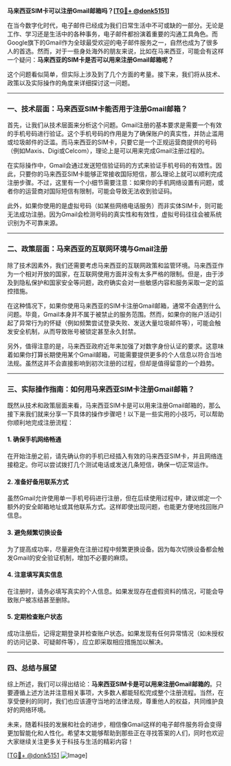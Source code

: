 **马来西亚SIM卡可以注册Gmail邮箱吗？[[TG💪+ @donk5151](https://t.me/s/donk5151)]**

在当今数字化时代，电子邮件已经成为我们日常生活中不可或缺的一部分。无论是工作、学习还是生活中的各种事务，电子邮件都扮演着重要的沟通工具角色。而Google旗下的Gmail作为全球最受欢迎的电子邮件服务之一，自然也成为了很多人的首选。然而，对于一些身处海外的朋友来说，比如在马来西亚，可能会有这样一个疑问：**马来西亚的SIM卡是否可以用来注册Gmail邮箱呢？**

这个问题看似简单，但实际上涉及到了几个方面的考量。接下来，我们将从技术、政策以及实际操作的角度来详细探讨这一问题。

---

### 一、技术层面：马来西亚SIM卡能否用于注册Gmail邮箱？

首先，让我们从技术层面来分析这个问题。Gmail注册的基本要求是需要一个有效的手机号码进行验证。这个手机号码的作用是为了确保账户的真实性，并防止滥用或垃圾邮件的泛滥。而马来西亚的SIM卡，只要它是一个正规运营商提供的号码（例如Maxis、Digi或Celcom），理论上是可以用来完成Gmail注册过程的。

在实际操作中，Gmail会通过发送短信验证码的方式来验证手机号码的有效性。因此，只要你的马来西亚SIM卡能够正常接收国际短信，那么理论上就可以顺利完成注册步骤。不过，这里有一个小细节需要注意：如果你的手机网络设置有问题，或者你的运营商对国际短信有限制，可能会导致无法收到验证码。

此外，如果你使用的是虚拟号码（如某些网络电话服务）而非实体SIM卡，则可能无法成功注册。因为Gmail会检测号码的真实性和有效性，虚拟号码往往会被系统识别为不可靠来源。

---

### 二、政策层面：马来西亚的互联网环境与Gmail注册

除了技术因素外，我们还需要考虑马来西亚的互联网政策和监管环境。马来西亚作为一个相对开放的国家，在互联网使用方面并没有太多严格的限制。但是，由于涉及到隐私保护和国家安全等问题，政府确实会对一些敏感内容和服务采取一定的监控措施。

在这种情况下，如果你使用马来西亚的SIM卡注册Gmail邮箱，通常不会遇到什么问题。毕竟，Gmail本身并不属于被禁止的服务范围。然而，如果你的账户活动引起了异常行为的怀疑（例如频繁尝试登录失败、发送大量垃圾邮件等），可能会触发安全机制，从而导致账号被锁定甚至永久封禁。

另外，值得注意的是，马来西亚政府近年来加强了对数字身份认证的要求。这意味着如果你打算长期使用某个Gmail邮箱，可能需要提供更多的个人信息以符合当地法规。虽然这并不会直接影响到初次注册的过程，但却是值得留意的一个趋势。

---

### 三、实际操作指南：如何用马来西亚SIM卡注册Gmail邮箱？

既然从技术和政策层面来看，马来西亚SIM卡是可以用来注册Gmail邮箱的，那么接下来我们就来分享一下具体的操作步骤吧！以下是一些实用的小技巧，可以帮助你顺利地完成注册流程：

#### 1. 确保手机网络畅通
在开始注册之前，请先确认你的手机已经插入有效的马来西亚SIM卡，并且网络连接稳定。你可以尝试拨打几个测试电话或发送几条短信，确保一切正常运作。

#### 2. 准备好备用联系方式
虽然Gmail允许使用单一手机号码进行注册，但在后续使用过程中，建议绑定一个额外的安全邮箱地址或其他联系方式。这样即使出现问题，也能更方便地找回账户信息。

#### 3. 避免频繁切换设备
为了提高成功率，尽量避免在注册过程中频繁更换设备。因为每次切换设备都会触发Gmail的安全验证机制，增加不必要的麻烦。

#### 4. 注意填写真实信息
在注册时，请务必填写真实的个人信息。如果发现存在虚假资料的情况，可能会导致账户被冻结甚至删除。

#### 5. 定期检查账户状态
成功注册后，记得定期登录并检查账户状态。如果发现有任何异常情况（如未授权的访问记录、可疑邮件等），应立即采取相应措施加以解决。

---

### 四、总结与展望

综上所述，我们可以得出结论：**马来西亚SIM卡是可以用来注册Gmail邮箱的**。只要遵循上述方法并注意相关事项，大多数人都能轻松完成整个注册流程。当然，在享受便利的同时，我们也应该遵守当地的法律法规，尊重他人的权益，共同维护良好的网络环境。

未来，随着科技的发展和社会的进步，相信像Gmail这样的电子邮件服务将会变得更加智能化和人性化。希望本文能够帮助到那些正在寻找答案的人们，同时也欢迎大家继续关注更多关于科技与生活的精彩内容！

[[TG💪+ @donk5151](https://t.me/s/donk5151) ![Image](https://i.postimg.cc/rwNCRYN7/Snipaste-2025-04-30-17-27-05.png)]